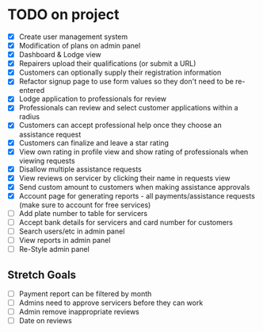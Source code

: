 # TODO on project

- [x] Create user management system
- [x] Modification of plans on admin panel
- [x] Dashboard & Lodge view
- [x] Repairers upload their qualifications (or submit a URL)
- [x] Customers can optionally supply their registration information
- [x] Refactor signup page to use form values so they don't need to be re-entered
- [x] Lodge application to professionals for review
- [x] Professionals can review and select customer applications within a radius
- [x] Customers can accept professional help once they choose an assistance request
- [x] Customers can finalize and leave a star rating
- [x] View own rating in profile view and show rating of professionals when viewing requests
- [x] Disallow multiple assistance requests
- [x] View reviews on servicer by clicking their name in requests view
- [x] Send custom amount to customers when making assistance approvals
- [x] Account page for generating reports - all payments/assistance requests (make sure to account for free services)
- [ ] Add plate number to table for servicers
- [ ] Accept bank details for servicers and card number for customers
- [ ] Search users/etc in admin panel
- [ ] View reports in admin panel
- [ ] Re-Style admin panel

## Stretch Goals

- [ ] Payment report can be filtered by month
- [ ] Admins need to approve servicers before they can work
- [ ] Admin remove inappropriate reviews
- [ ] Date on reviews